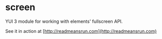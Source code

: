 screen
======

YUI 3 module for working with elements' fullscreen API.

See it in action at [http://readmeansrun.com](http://readmeansrun.com)